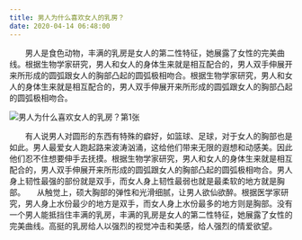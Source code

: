 ```yaml
---
title: 男人为什么喜欢女人的乳房？
date: 2020-04-14 06:48:00
---
```




　　男人是食色动物，丰满的乳房是女人的第二性特征，她展露了女性的完美曲线。根据生物学家研究，男人和女人的身体生来就是相互配合的，男人双手伸展开来所形成的圆弧跟女人的胸部凸起的圆弧极相吻合。根据生物学家研究，男人和女人的身体生来就是相互配合的，男人双手伸展开来所形成的圆弧跟女人的胸部凸起的圆弧极相吻合。

![男人为什么喜欢女人的乳房？第1张](/img/62909d6a3c1e0e00de42b16fa4f82f0e.jpg)

　　有人说男人对圆形的东西有特殊的癖好，如篮球、足球，对于女人的胸部也是如此。男人最爱女人跑起路来波涛汹涌，这给他们带来无限的遐想和动感美。因此他们忍不住想要伸手去抚摸。根据生物学家研究，男人和女人的身体生来就是相互配合的，男人双手伸展开来所形成的圆弧跟女人的胸部凸起的圆弧极相吻合。男人身上韧性最强的部份就是双手，而女人身上韧性最弱也就是最柔软的地方就是胸部。　　从触觉上，硕大胸部的弹性和光滑细腻，让男人欲仙欲醉。根据医学家研究，男人身上水份最少的地方是双手，而女人身上水份最多的地方则是胸部。没有一个男人能抵挡住丰满的乳房，丰满的乳房是女人的第二性特征，她展露了女性的完美曲线。高挺的乳房给人以强烈的视觉冲击和美感，给人强烈的情爱欲望。